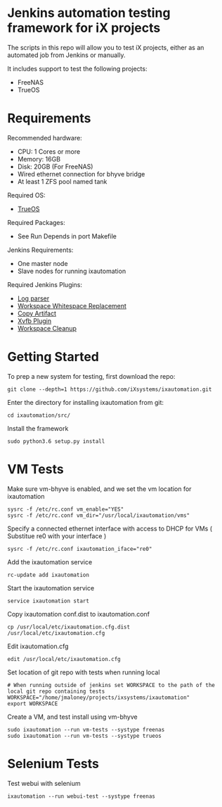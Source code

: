 Jenkins automation testing framework for iX projects
===========

The scripts in this repo will allow you to test iX projects, either as an automated job from Jenkins or manually.

It includes support to test the following projects:

 * FreeNAS
 * TrueOS

Requirements
============

Recommended hardware:
* CPU: 1 Cores or more
* Memory: 16GB
* Disk: 20GB (For FreeNAS)
* Wired ethernet connection for bhyve bridge
* At least 1 ZFS pool named tank

Required OS:

* [TrueOS](http://download.trueos.org/master/amd64/)

Required Packages:

* See Run Depends in port Makefile

Jenkins Requirements:
* One master node
* Slave nodes for running ixautomation

Required Jenkins Plugins:

* [Log parser](https://wiki.jenkins.io/display/JENKINS/Log+Parser+Plugin)
* [Workspace Whitespace Replacement](https://wiki.jenkins.io/display/JENKINS/Workspace+Whitespace+Replacement+Plugin)
* [Copy Artifact](https://wiki.jenkins.io/display/JENKINS/Copy+Artifact+Plugin)
* [Xvfb Plugin](https://wiki.jenkins.io/display/JENKINS/Xvfb+Plugin)
* [Workspace Cleanup](https://wiki.jenkins.io/display/JENKINS/Workspace+Cleanup+Plugin)


Getting Started
============

To prep a new system for testing, first download the repo:

```
git clone --depth=1 https://github.com/iXsystems/ixautomation.git
```

Enter the directory for installing ixautomation from git:

```
cd ixautomation/src/
```

Install the framework
```
sudo python3.6 setup.py install
```

VM Tests
============

Make sure vm-bhyve is enabled, and we set the vm location for ixautomation

```
sysrc -f /etc/rc.conf vm_enable="YES"
sysrc -f /etc/rc.conf vm_dir="/usr/local/ixautomation/vms"
```

Specify a connected ethernet interface with access to DHCP for VMs ( Substitue re0 with your interface )

```
sysrc -f /etc/rc.conf ixautomation_iface="re0"
```

Add the ixautomation service

```
rc-update add ixautomation
```

Start the ixautomation service

```
service ixautomation start
```

Copy ixautomation conf.dist to ixautomation.conf 

```
cp /usr/local/etc/ixautomation.cfg.dist /usr/local/etc/ixautomation.cfg
```

Edit ixautomation.cfg

```
edit /usr/local/etc/ixautomation.cfg
```

Set location of git repo with tests when running local

```
# When running outside of jenkins set WORKSPACE to the path of the local git repo containing tests
WORKSPACE="/home/jmaloney/projects/ixsystems/ixautomation"
export WORKSPACE
```

Create a VM, and test install using vm-bhyve

```
sudo ixautomation --run vm-tests --systype freenas
sudo ixautomation --run vm-tests --systype trueos
```

Selenium Tests
============

Test webui with selenium
```
ixautomation --run webui-test --systype freenas
```

